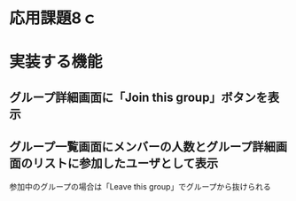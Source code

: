 # 応用課題8ｃ
# 実装する機能
## グループ詳細画面に「Join this group」ボタンを表示
## グループ一覧画面にメンバーの人数とグループ詳細画面のリストに参加したユーザとして表示
参加中のグループの場合は「Leave this group」でグループから抜けられる
